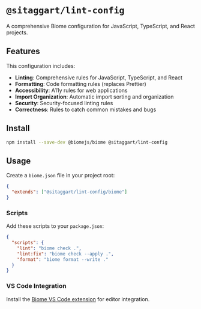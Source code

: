 # `@sitaggart/lint-config`

A comprehensive Biome configuration for JavaScript, TypeScript, and React projects.

## Features

This configuration includes:
- **Linting**: Comprehensive rules for JavaScript, TypeScript, and React
- **Formatting**: Code formatting rules (replaces Prettier)
- **Accessibility**: A11y rules for web applications
- **Import Organization**: Automatic import sorting and organization
- **Security**: Security-focused linting rules
- **Correctness**: Rules to catch common mistakes and bugs

## Install

```bash
npm install --save-dev @biomejs/biome @sitaggart/lint-config
```

## Usage

Create a `biome.json` file in your project root:

```json
{
  "extends": ["@sitaggart/lint-config/biome"]
}
```

### Scripts

Add these scripts to your `package.json`:

```json
{
  "scripts": {
    "lint": "biome check .",
    "lint:fix": "biome check --apply .",
    "format": "biome format --write ."
  }
}
```

### VS Code Integration

Install the [Biome VS Code extension](https://marketplace.visualstudio.com/items?itemName=biomejs.biome) for editor integration.
